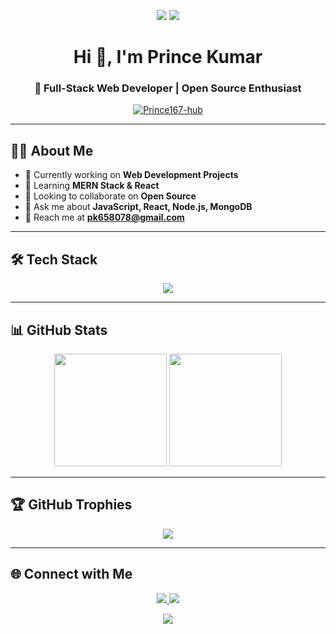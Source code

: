 <!-- Header Banner -->
<p align="center">
  <img src="https://readme-typing-svg.herokuapp.com?font=Fira+Code&size=30&pause=1000&color=00FF00&center=true&vCenter=true&width=700&lines=Hey+👋,+I'm+Prince+Kumar!;Full+Stack+Web+Developer+🚀;Open+Source+Contributor+❤️;Always+Learning+New+Things+🔥" />
    <img src="https://capsule-render.vercel.app/api?type=waving&color=0:FF5733,100:FFC300&height=180&section=header&text=Prince%20Kumar&fontSize=45&fontColor=fff&animation=twinkling" />

</p>

<h1 align="center">Hi 👋, I'm Prince Kumar</h1>
<h3 align="center">🚀 Full-Stack Web Developer | Open Source Enthusiast</h3>

<p align="center">
  <a href="https://github.com/Prince167-hub">
    <img src="https://komarev.com/ghpvc/?username=Prince167-hub&label=Profile%20Views&color=0e75b6&style=flat" alt="Prince167-hub" />
  </a>
</p>

---

## 👨‍💻 About Me  
- 🔭 Currently working on **Web Development Projects**  
- 🌱 Learning **MERN Stack & React**  
- 👯 Looking to collaborate on **Open Source**  
- 💬 Ask me about **JavaScript, React, Node.js, MongoDB**  
- 📧 Reach me at **pk658078@gmail.com**  

---

## 🛠 Tech Stack  
<p align="center">
  <img src="https://skillicons.dev/icons?i=html,css,js,react,nodejs,express,mongodb,tailwind,git,github,vscode,figma" />
</p>

---

## 📊 GitHub Stats  
<p align="center">
  <img src="https://github-readme-stats.vercel.app/api?username=Prince167-hub&show_icons=true&theme=tokyonight" height="180px"/>
  <img src="https://github-readme-streak-stats.herokuapp.com/?user=Prince167-hub&theme=tokyonight" height="180px"/>
</p>

---

## 🏆 GitHub Trophies  
<p align="center">
  <img src="https://github-profile-trophy.vercel.app/?username=Prince167-hub&theme=tokyonight&margin-w=8&margin-h=8&row=1&column=7" />
</p>

---

## 🌐 Connect with Me  
<p align="center">
  <a href="https://linkedin.com/in/prince-kumar-728602283" target="_blank">
    <img src="https://img.shields.io/badge/LinkedIn-blue?style=flat&logo=linkedin" />
  </a>
  <a href="mailto:pk658078@gmail.com">
    <img src="https://img.shields.io/badge/Email-D14836?style=flat&logo=gmail&logoColor=white" />
  </a>
</p>

<!-- Footer Banner -->
<p align="center">
  <img src="https://capsule-render.vercel.app/api?type=waving&color=0:FF5733,100:FFC300&height=120&section=footer"/>
</p>
